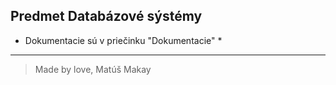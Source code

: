 ## Predmet Databázové sýstémy

* Dokumentacie sú v priečinku "Dokumentacie" *

--- 

> Made by love, Matúš Makay 

